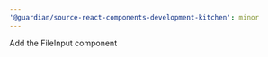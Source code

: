```yaml
---
'@guardian/source-react-components-development-kitchen': minor
---
```


Add the FileInput component
